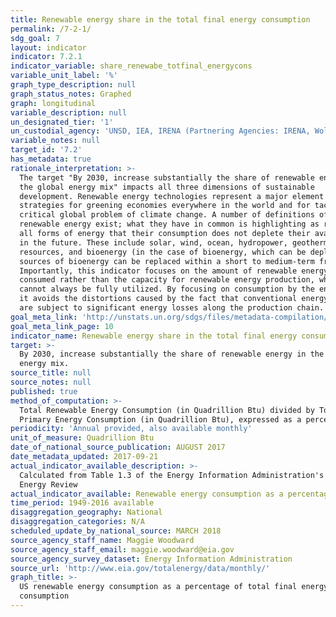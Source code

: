 ```yaml
---
title: Renewable energy share in the total final energy consumption
permalink: /7-2-1/
sdg_goal: 7
layout: indicator
indicator: 7.2.1
indicator_variable: share_renewabe_totfinal_energycons
variable_unit_label: '%'
graph_type_description: null
graph_status_notes: Graphed
graph: longitudinal
variable_description: null
un_designated_tier: '1'
un_custodial_agency: 'UNSD, IEA, IRENA (Partnering Agencies: IRENA, Wold Bank, UN Energy)'
variable_notes: null
target_id: '7.2'
has_metadata: true
rationale_interpretation: >-
  The target "By 2030, increase substantially the share of renewable energy in
  the global energy mix" impacts all three dimensions of sustainable
  development. Renewable energy technologies represent a major element in
  strategies for greening economies everywhere in the world and for tackling the
  critical global problem of climate change. A number of definitions of
  renewable energy exist; what they have in common is highlighting as renewable
  all forms of energy that their consumption does not deplete their availability
  in the future. These include solar, wind, ocean, hydropower, geothermal
  resources, and bioenergy (in the case of bioenergy, which can be depleted,
  sources of bioenergy can be replaced within a short to medium-term frame).
  Importantly, this indicator focuses on the amount of renewable energy actually
  consumed rather than the capacity for renewable energy production, which
  cannot always be fully utilized. By focusing on consumption by the end user,
  it avoids the distortions caused by the fact that conventional energy sources
  are subject to significant energy losses along the production chain.
goal_meta_link: 'http://unstats.un.org/sdgs/files/metadata-compilation/Metadata-Goal-7.pdf'
goal_meta_link_page: 10
indicator_name: Renewable energy share in the total final energy consumption
target: >-
  By 2030, increase substantially the share of renewable energy in the global
  energy mix.
source_title: null
source_notes: null
published: true
method_of_computation: >-
  Total Renewable Energy Consumption (in Quadrillion Btu) divided by Total
  Primary Energy Consumption (in Quadrillion Btu), expressed as a percentage
periodicity: 'Annual provided, also available monthly'
unit_of_measure: Quadrillion Btu
date_of_national_source_publication: AUGUST 2017
date_metadata_updated: 2017-09-21
actual_indicator_available_description: >-
  Calculated from Table 1.3 of the Energy Information Administration's Monthly
  Energy Review
actual_indicator_available: Renewable energy consumption as a percentage of total final energy consumption
time_period: 1949-2016 available
disaggregation_geography: National
disaggregation_categories: N/A
scheduled_update_by_national_source: MARCH 2018
source_agency_staff_name: Maggie Woodward
source_agency_staff_email: maggie.woodward@eia.gov
source_agency_survey_dataset: Energy Information Administration
source_url: 'http://www.eia.gov/totalenergy/data/monthly/'
graph_title: >-
  US renewable energy consumption as a percentage of total final energy
  consumption
---
```

